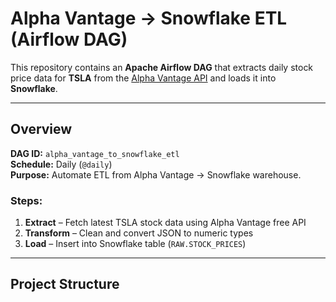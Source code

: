 # Alpha Vantage → Snowflake ETL (Airflow DAG)

This repository contains an **Apache Airflow DAG** that extracts daily stock price data for **TSLA** from the [Alpha Vantage API](https://www.alphavantage.co/) and loads it into **Snowflake**.

---

## Overview

**DAG ID:** `alpha_vantage_to_snowflake_etl`  
**Schedule:** Daily (`@daily`)  
**Purpose:** Automate ETL from Alpha Vantage → Snowflake warehouse.

### Steps:
1. **Extract** – Fetch latest TSLA stock data using Alpha Vantage free API  
2. **Transform** – Clean and convert JSON to numeric types  
3. **Load** – Insert into Snowflake table (`RAW.STOCK_PRICES`)

---

## Project Structure
